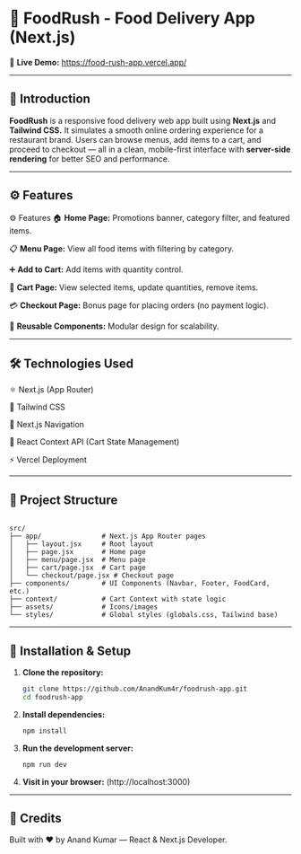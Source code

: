 # 🍔 FoodRush - Food Delivery App (Next.js)

🔗 **Live Demo:** https://food-rush-app.vercel.app/

---

## 📌 Introduction

**FoodRush** is a responsive food delivery web app built using **Next.js** and **Tailwind CSS.**
It simulates a smooth online ordering experience for a restaurant brand. Users can browse menus, add items to a cart, and proceed to checkout — all in a clean, mobile-first interface with **server-side rendering** for better SEO and performance.

---

## ⚙️ Features

⚙️ Features
🏠 **Home Page:** Promotions banner, category filter, and featured items.

📋 **Menu Page:** View all food items with filtering by category.

➕ **Add to Cart:** Add items with quantity control.

🛒 **Cart Page:** View selected items, update quantities, remove items.

💳 **Checkout Page:** Bonus page for placing orders (no payment logic).

🔁 **Reusable Components:** Modular design for scalability.

---

## 🛠 Technologies Used

⚛️ Next.js (App Router)

💨 Tailwind CSS

🧭 Next.js Navigation

💾 React Context API (Cart State Management)

⚡ Vercel Deployment

---

## 📁 Project Structure

```

src/
├── app/               # Next.js App Router pages
│   ├── layout.jsx     # Root layout
│   ├── page.jsx       # Home page
│   ├── menu/page.jsx  # Menu page
│   ├── cart/page.jsx  # Cart page
│   └── checkout/page.jsx # Checkout page
├── components/        # UI Components (Navbar, Footer, FoodCard, etc.)
├── context/           # Cart Context with state logic
├── assets/            # Icons/images
└── styles/            # Global styles (globals.css, Tailwind base)
```

---

## 🚀 Installation & Setup

1. **Clone the repository:**
   ```bash
   git clone https://github.com/AnandKum4r/foodrush-app.git
   cd foodrush-app
   ```

2. **Install dependencies:**
   ```bash
   npm install
   ```

3. **Run the development server:**
   ```bash
   npm run dev
   ```

4. **Visit in your browser:**
   (http://localhost:3000)

---

## 🙌 Credits

Built with ❤️ by Anand Kumar — React & Next.js Developer.
